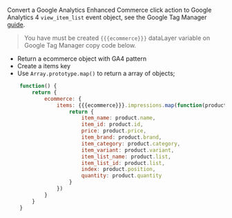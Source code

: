 Convert a Google Analytics Enhanced Commerce click action to Google Analytics 4 `view_item_list` event object, see the Google Tag Manager [guide](https://developers.google.com/tag-manager/enhanced-ecommerce?hl=pt_br#product-impressions).

> You have must be created `{{{ecommerce}}}` dataLayer variable on Google Tag Manager copy code below.

- Return a ecommerce object with GA4 pattern
- Create a items key
- Use `Array.prototype.map()` to return a array of objects;

```javascript
    function() {
        return {
            ecommerce: {
                items: {{{ecommerce}}}.impressions.map(function(product){
                    return {
                        item_name: product.name,
                        item_id: product.id,
                        price: product.price,
                        item_brand: product.brand,
                        item_category: product.category,
                        item_variant: product.variant,
                        item_list_name: product.list,
                        item_list_id: product.list,
                        index: product.position,
                        quantity: product.quantity
                    }
                })
            }
        }
    }
```
